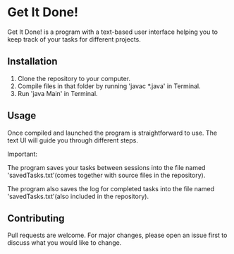 # Get It Done!

Get It Done! is a program with a text-based user interface 
helping you to keep track of your tasks for different projects.

## Installation

1. Clone the repository to your computer.
2. Compile files in that folder by running 'javac *.java' in Terminal.
3. Run 'java Main' in Terminal.

## Usage
Once compiled and launched the program is straightforward to use.
The text UI will guide you through different steps.

Important: 

The program saves your tasks between sessions into the
file named 'savedTasks.txt'(comes together with source files in the repository).

The program also saves the log for completed tasks into the
file named 'savedTasks.txt'(also included in the repository).

## Contributing
Pull requests are welcome. For major changes, please open an issue first to discuss what you would like to change.